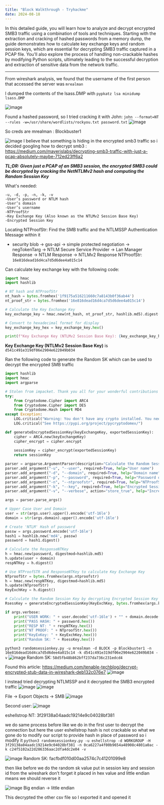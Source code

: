 ```yaml
---
title: "Block Walkthrough - Tryhackme"
date: 2024-08-18
---
```


In this detailed guide, you will learn how to analyze and decrypt encrypted SMB3 traffic using a combination of tools and techniques. Starting with the extraction and cracking of hashed passwords from a memory dump, the guide demonstrates how to calculate key exchange keys and random session keys, which are essential for decrypting SMB3 traffic captured in a PCAP file. You'll also explore the process of handling non-crackable hashes by modifying Python scripts, ultimately leading to the successful decryption and extraction of sensitive data from the network traffic.

---

From wireshark analysis, we found that the username of the first person that accessed the server was `mrealman`

I dumped the contents of the lsass.DMP with `pypkatz lsa minidump lsass.DMP`

![image](https://github.com/user-attachments/assets/6c99a9a7-2ada-4964-b48c-04b178f75fe1)


Found a hashed password, so I tried cracking it with John:
`john --format=NT --rules -w=/usr/share/wordlists/rockyou.txt password.txt`
![image](https://github.com/user-attachments/assets/38a088f7-34c4-409c-935e-7b48f5cfd0de)

So creds are mrealman : Blockbuster1

![image](https://github.com/user-attachments/assets/859fb524-4389-4529-8cab-2833a9dc312d)
I believe that something is hiding in the encrypted smb3 traffic so i decided googling how to decrypt smb3 :
https://medium.com/maverislabs/decrypting-smb3-traffic-with-just-a-pcap-absolutely-maybe-712ed23ff6a2

**_TL;DR: Given just a PCAP of an SMB3 session, the encrypted SMB3 could be decrypted by cracking the NetNTLMv2 hash and computing the Random Session Key_**

What's needed:
```
-u, -d, -p, -n, -k, -v
-User’s password or NTLM hash  
-User’s domain  
-User’s username  
-NTProofStr  
-Key Exchange Key (Also known as the NTLMv2 Session Base Key)  
-Encrypted Session Key
```

Locating NTProofStr: Find the SMB traffic and the NTLMSSP Authentication Message within it
 - security blob -> gss-api -> simple protected negotiation -> negTokenTarg -> NTLM Secure Service Provider -> Lan Manager Response -> NTLM Response -> NTLMv2 Response 
NTProofStr: `16e816dead16d4ca7d5d6dee4a015c14`

Can calculate key exchange key with the following code:
```python
import hmac
import hashlib

# NT hash and NTProofStr
nt_hash = bytes.fromhex('1f9175a516211660c7a8143b0f36ab44')
nt_proof_str = bytes.fromhex('16e816dead16d4ca7d5d6dee4a015c14')

# Calculate the Key Exchange Key
key_exchange_key = hmac.new(nt_hash, nt_proof_str, hashlib.md5).digest()

# Convert to hexadecimal format for display
key_exchange_key_hex = key_exchange_key.hex()

print(f"Key Exchange Key (NTLMv2 Session Base Key): {key_exchange_key_hex}")
```

**Key Exchange Key (NTLMv2 Session Base Key)** is `d541c491e319df06e2904e622049b034`

Ran the following code to generate the Random SK which can be used to decrypt the encrypted SMB traffic
```python
import hashlib
import hmac
import argparse

# Stolen from impacket. Thank you all for your wonderful contributions to the community
try:
    from Cryptodome.Cipher import ARC4
    from Cryptodome.Cipher import DES
    from Cryptodome.Hash import MD4
except Exception:
    LOG.critical("Warning: You don't have any crypto installed. You need pycryptodomex")
    LOG.critical("See https://pypi.org/project/pycryptodomex/")

def generateEncryptedSessionKey(keyExchangeKey, exportedSessionKey):
    cipher = ARC4.new(keyExchangeKey)
    cipher_encrypt = cipher.encrypt
    
    sessionKey = cipher_encrypt(exportedSessionKey)
    return sessionKey

parser = argparse.ArgumentParser(description="Calculate the Random Session Key based on data from a PCAP (maybe).")
parser.add_argument("-u", "--user", required=True, help="User name")
parser.add_argument("-d", "--domain", required=True, help="Domain name")
parser.add_argument("-p", "--password", required=True, help="Password of User")
parser.add_argument("-n", "--ntproofstr", required=True, help="NTProofStr. This can be found in PCAP (provide Hex Stream)")
parser.add_argument("-k", "--key", required=True, help="Encrypted Session Key. This can be found in PCAP (provide Hex Stream)")
parser.add_argument("-v", "--verbose", action="store_true", help="Increase output verbosity")

args = parser.parse_args()

# Upper Case User and Domain
user = str(args.user).upper().encode('utf-16le')
domain = str(args.domain).upper().encode('utf-16le')

# Create 'NTLM' Hash of password
passw = args.password.encode('utf-16le')
hash1 = hashlib.new('md4', passw)
password = hash1.digest()

# Calculate the ResponseNTKey
h = hmac.new(password, digestmod=hashlib.md5)
h.update(user + domain)
respNTKey = h.digest()

# Use NTProofSTR and ResponseNTKey to calculate Key Exchange Key
NTproofStr = bytes.fromhex(args.ntproofstr)
h = hmac.new(respNTKey, digestmod=hashlib.md5)
h.update(NTproofStr)
KeyExchKey = h.digest()

# Calculate the Random Session Key by decrypting Encrypted Session Key with Key Exchange Key via RC4
RsessKey = generateEncryptedSessionKey(KeyExchKey, bytes.fromhex(args.key))

if args.verbose:
    print("USER WORK: " + user.decode('utf-16le') + "" + domain.decode('utf-16le'))
    print("PASS HASH: " + password.hex())
    print("RESP NT: " + respNTKey.hex())
    print("NT PROOF: " + NTproofStr.hex())
    print("KeyExKey: " + KeyExchKey.hex())
    print("Random SK: " + RsessKey.hex())
```

`python3 randomsessionkey.py -u mrealman -d BLOCK -p Blockbuster1 -n 16e816dead16d4ca7d5d6dee4a015c14 -k d541c491e319df06e2904e622049b034 -v`
![image](https://github.com/user-attachments/assets/d8a22c13-61d5-411b-bf7a-84696af84516)
Random SK: `58d5fb48b862bff237da736c231edcd4`

Found this article: https://medium.com/tenable-techblog/decrypt-encrypted-stub-data-in-wireshark-deb132c076e7
![image](https://github.com/user-attachments/assets/10f4dd0f-350c-4808-a2f5-8afaf1a66fb7)

I instead tried decrypting NTLMSSP and it decrypted the SMB3 encrypted traffic
![image](https://github.com/user-attachments/assets/f920df8b-2b19-43e9-8b93-0bc006c4a35c)
![image](https://github.com/user-attachments/assets/ccfe9d9a-35bd-47bc-bd7b-823210f93fc2)


File -> Export Objects -> SMB
![image](https://github.com/user-attachments/assets/f5e535af-2219-4670-931e-b0d945093fd0)

Second user:
![image](https://github.com/user-attachments/assets/138508a2-e37e-4cdd-83e2-ab499c170bc2)

eshellstrop
NT: 3f29138a04aadc19214e9c04028bf381

we do same process before like we do in the first user to decrypt the connection but here the user eshellstrop hash is not crackable so what we gone do to modify our script to provide hash in place of password so i modify it
`python3 randomsessionkey.py -u eshellstrop -d WORKGROUP -H 3f29138a04aadc19214e9c04028bf381 -n 0ca6227a4f00b9654a48908c4801a0ac -k c24f5102a22d286336aac2dfa4dc2e04 -v`

![image](https://github.com/user-attachments/assets/d280d595-af84-449d-b578-c88127d0cb75)
Random SK: facfbdf010d00aa2574c7c41201099e8

then like before we do the random sk value put in session key and session id from the wireshark don’t forget it placed in hex value and little endian means we should reverse it

![image](https://github.com/user-attachments/assets/f40f2c14-4b8a-4ef3-bd7e-60766b7e0f2f)
Big endian -> little endian

This decrypted the other csv file so I exported it and opened it
